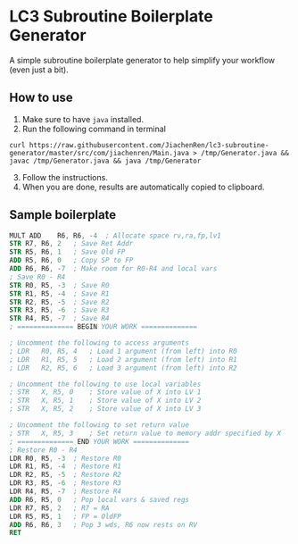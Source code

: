 # LC3 Subroutine Boilerplate Generator
A simple subroutine boilerplate generator to help simplify your workflow (even just a bit).

## How to use
1. Make sure to have `java` installed.
2. Run the following command in terminal
```shell
curl https://raw.githubusercontent.com/JiachenRen/lc3-subroutine-generator/master/src/com/jiachenren/Main.java > /tmp/Generator.java && javac /tmp/Generator.java && java /tmp/Generator
```
3. Follow the instructions. 
4. When you are done, results are automatically copied to clipboard.

## Sample boilerplate
```nasm
MULT ADD	R6, R6, -4	; Allocate space rv,ra,fp,lv1
STR	R7, R6, 2	; Save Ret Addr
STR	R5, R6, 1	; Save Old FP
ADD	R5, R6, 0	; Copy SP to FP
ADD	R6, R6, -7	; Make room for R0-R4 and local vars
; Save R0 - R4
STR	R0, R5, -3	; Save R0
STR	R1, R5, -4	; Save R1
STR	R2, R5, -5	; Save R2
STR	R3, R5, -6	; Save R3
STR	R4, R5, -7	; Save R4
; ============== BEGIN YOUR WORK ==============

; Uncomment the following to access arguments
; LDR	R0, R5, 4	; Load 1 argument (from left) into R0
; LDR	R1, R5, 5	; Load 2 argument (from left) into R1
; LDR	R2, R5, 6	; Load 3 argument (from left) into R2

; Uncomment the following to use local variables
; STR	X, R5, 0	; Store value of X into LV 1
; STR	X, R5, 1	; Store value of X into LV 2
; STR	X, R5, 2	; Store value of X into LV 3

; Uncomment the following to set return value
; STR	X, R5, 3	; Set return value to memory addr specified by X
; ============== END YOUR WORK ==============
; Restore R0 - R4
LDR	R0, R5, -3	; Restore R0
LDR	R1, R5, -4	; Restore R1
LDR	R2, R5, -5	; Restore R2
LDR	R3, R5, -6	; Restore R3
LDR	R4, R5, -7	; Restore R4
ADD	R6, R5, 0	; Pop local vars & saved regs
LDR	R7, R5, 2	; R7 = RA
LDR	R5, R5, 1	; FP = OldFP
ADD	R6, R6, 3	; Pop 3 wds, R6 now rests on RV
RET
```